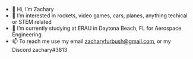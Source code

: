 - 👋 Hi, I’m Zachary
- 👀 I’m interested in rockets, video games, cars, planes, anything techical or STEM related
- 🌱 I’m currently studying at ERAU in Daytona Beach, FL for Aerospace Engineering
- 📫 To reach me use my email zacharyfurbush@gmail.com, or my Discord zachary#3813

